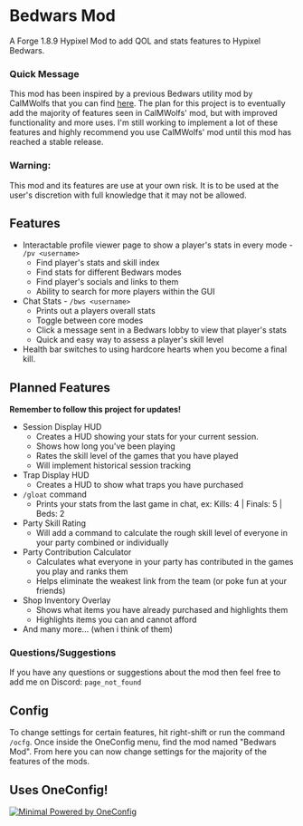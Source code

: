 # Bedwars Mod
A Forge 1.8.9 Hypixel Mod to add QOL and stats features to Hypixel Bedwars.

### Quick Message
This mod has been inspired by a previous Bedwars utility mod by CalMWolfs that you can find [here](https://modrinth.com/mod/bedwar-mod). The plan for this project is to eventually add the majority of features seen in CalMWolfs' mod, but with improved functionality and more uses. I'm still working to implement a lot of these features and highly recommend you use CalMWolfs' mod until this mod has reached a stable release.

### Warning:
This mod and its features are use at your own risk. It is to be used at the user's discretion with full knowledge that it may not be allowed.

## Features
- Interactable profile viewer page to show a player's stats in every mode - `/pv <username>`
    - Find player's stats and skill index
    - Find stats for different Bedwars modes
    - Find player's socials and links to them
    - Ability to search for more players within the GUI
- Chat Stats - `/bws <username>`
    - Prints out a players overall stats
    - Toggle between core modes
    - Click a message sent in a Bedwars lobby to view that player's stats
    - Quick and easy way to assess a player's skill level
- Health bar switches to using hardcore hearts when you become a final kill.

## Planned Features
**Remember to follow this project for updates!**
- Session Display HUD
    - Creates a HUD showing your stats for your current session.
    - Shows how long you've been playing
    - Rates the skill level of the games that you have played
    - Will implement historical session tracking
- Trap Display HUD
    - Creates a HUD to show what traps you have purchased
- `/gloat` command
    - Prints your stats from the last game in chat, ex: Kills: 4 | Finals: 5 | Beds: 2
- Party Skill Rating
    - Will add a command to calculate the rough skill level of everyone in your party combined or individually
- Party Contribution Calculator
    - Calculates what everyone in your party has contributed in the games you play and ranks them
    - Helps eliminate the weakest link from the team (or poke fun at your friends)
- Shop Inventory Overlay
    - Shows what items you have already purchased and highlights them
    - Highlights items you can and cannot afford
- And many more... (when i think of them)

### Questions/Suggestions
If you have any questions or suggestions about the mod then feel free to add me on Discord: `page_not_found`

## Config
To change settings for certain features, hit right-shift or run the command `/ocfg`. Once inside the OneConfig menu, find the mod named "Bedwars Mod". From here you can now change settings for the majority of the features of the mods.

## Uses OneConfig!
[![Minimal Powered by OneConfig](https://polyfrost.org/media/branding/badges/badge_3.svg)](https://github.com/Polyfrost/OneConfig)